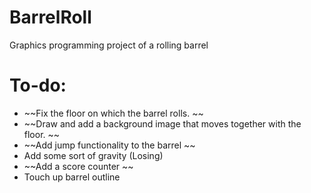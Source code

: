 # BarrelRoll
Graphics programming project of a rolling barrel

# To-do:
- ~~Fix the floor on which the barrel rolls. ~~
- ~~Draw and add a background image that moves together with the floor. ~~
- ~~Add jump functionality to the barrel ~~
- Add some sort of gravity (Losing)
- ~~Add a score counter ~~
- Touch up barrel outline

